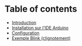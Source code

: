 # Table of contents

* [Introduction](README.md)
* [Installation sur l'IDE Arduino](installation-sur-lide-arduino.md)
* [Configuration](configuration.md)
* [Exemple Blink (clignotement)](exemple-blink-clignotement.md)
